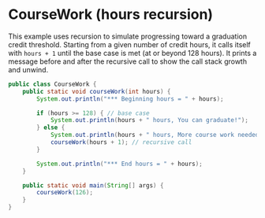 # CourseWork (hours recursion)

This example uses recursion to simulate progressing toward a graduation credit threshold. Starting from a given number of credit hours, it calls itself with `hours + 1` until the base case is met (at or beyond 128 hours). It prints a message before and after the recursive call to show the call stack growth and unwind.

```java
public class CourseWork {
    public static void courseWork(int hours) {
        System.out.println("*** Beginning hours = " + hours);

        if (hours >= 128) { // base case
            System.out.println(hours + " hours, You can graduate!");
        } else {
            System.out.println(hours + " hours, More course work needed ...");
            courseWork(hours + 1); // recursive call
        }

        System.out.println("*** End hours = " + hours);
    }

    public static void main(String[] args) {
        courseWork(126);
    }
}
```